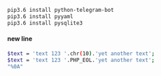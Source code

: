 ```bash
pip3.6 install python-telegram-bot
pip3.6 install pyyaml
pip3.6 install pysqlite3
```

#### new line
```bash
$text = 'text 123 '.chr(10).'yet another text';
$text = 'text 123 '.PHP_EOL.'yet another text';
"%0A"
```
